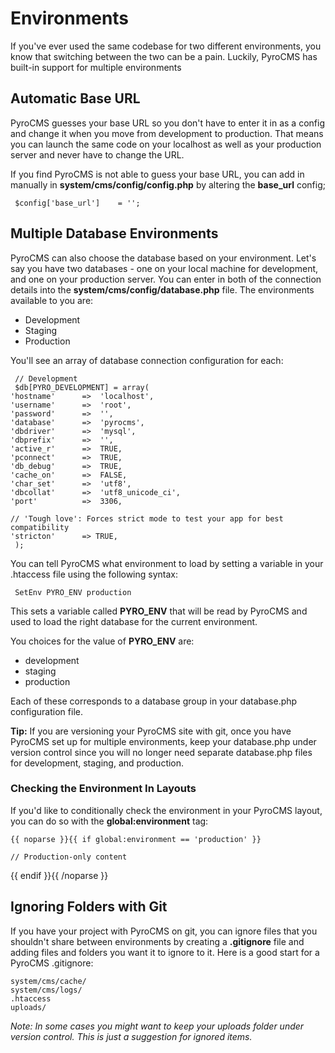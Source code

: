 # Environments

If you've ever used the same codebase for two different environments, you know that switching between the two can be a pain. Luckily, PyroCMS has built-in support for multiple environments 

## Automatic Base URL

PyroCMS guesses your base URL so you don't have to enter it in as a config and change it when you move from development to production. That means you can launch the same code on your localhost as well as your production server and never have to change the URL.

If you find PyroCMS is not able to guess your base URL, you can add in manually in **system/cms/config/config.php** by altering the **base_url** config;

     $config['base_url']	= '';

## Multiple Database Environments

PyroCMS can also choose the database based on your environment. Let's say you have two databases - one on your local machine for development, and one on your production server. You can enter in both of the connection details into the **system/cms/config/database.php** file. The environments available to you are:

* Development
* Staging
* Production

You'll see an array of database connection configuration for each:

     // Development
     $db[PYRO_DEVELOPMENT] = array(
	'hostname'		=> 	'localhost',
	'username'		=> 	'root',
	'password'		=> 	'',
	'database'		=> 	'pyrocms',
	'dbdriver' 		=> 	'mysql',
	'dbprefix' 		=>	'',
	'active_r' 		=>	TRUE,
	'pconnect' 		=>	TRUE,
	'db_debug' 		=>	TRUE,
	'cache_on' 		=>	FALSE,
	'char_set' 		=>	'utf8',
	'dbcollat' 		=>	'utf8_unicode_ci',
	'port' 	 		=>	3306,

	// 'Tough love': Forces strict mode to test your app for best compatibility
	'stricton' 		=> TRUE,
     );

You can tell PyroCMS what environment to load by setting a variable in your .htaccess file using the following syntax:

     SetEnv PYRO_ENV production

This sets a variable called **PYRO_ENV** that will be read by PyroCMS and used to load the right database for the current environment.

You choices for the value of **PYRO_ENV** are:

* development
* staging
* production

Each of these corresponds to a database group in your database.php configuration file.

<div class="tip"><strong>Tip:</strong> If you are versioning your PyroCMS site with git, once you have PyroCMS set up for multiple environments, keep your database.php under version control since you will no longer need separate database.php files for development, staging, and production.</div>

### Checking the Environment In Layouts

If you'd like to conditionally check the environment in your PyroCMS layout, you can do so with the **global:environment** tag:

	{{ noparse }}{{ if global:environment == 'production' }}
	
	// Production-only content
	
{{ endif }}{{ /noparse }}

## Ignoring Folders with Git

If you have your project with PyroCMS on git, you can ignore files that you shouldn't share between environments by creating a <strong>.gitignore</strong> file and adding files and folders you want it to ignore to it. Here is a good start for a PyroCMS .gitignore:

    system/cms/cache/
    system/cms/logs/
    .htaccess
    uploads/

_Note: In some cases you might want to keep your uploads folder under version control. This is just a suggestion for ignored items._